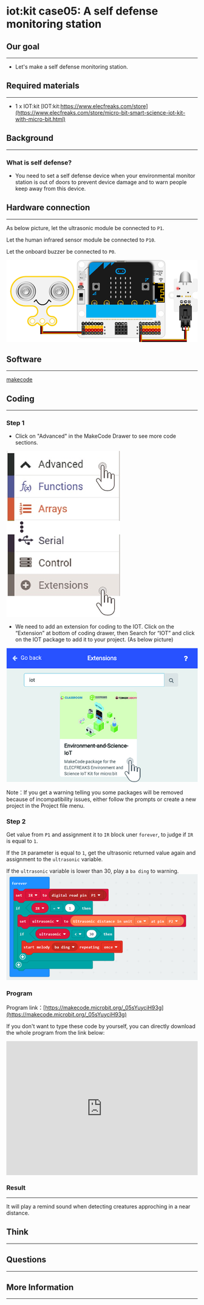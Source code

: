 # iot:kit case05: A self defense monitoring station

## Our goal
---

- Let's make a self defense monitoring station. 


## Required materials
---

- 1 x IOT:kit  [IOT:kit:https://www.elecfreaks.com/store](https://www.elecfreaks.com/store/micro-bit-smart-science-iot-kit-with-micro-bit.html)


## Background
---

### What is self defense? 

- You need to set a self defense device when your environmental monitor station is out of doors to prevent device damage and to warn people keep away from this device.                     


## Hardware connection
---

As below picture, let the ultrasonic module be connected to `P1`.

Let the human infrared sensor module be connected to `P10`.

Let the onboard buzzer be connected to `P0`. 

![](./images/case_05_01.png)

## Software
---

[makecode](https://makecode.microbit.org/#)

## Coding
---

### Step 1
- Click on "Advanced" in the MakeCode Drawer to see more code sections.

![](./images/iot_bit_11.jpg)

- We need to add an extension for coding to the IOT. Click on the “Extension” at bottom of coding drawer, then Search for “IOT” and click on the IOT package to add it to your project. (As below picture) 

![](./images/iot_bit_12.jpg)

Note：If you get a warning telling you some packages will be removed because of incompatibility issues, either follow the prompts or create a new project in the Project file menu.

### Step 2

Get value from `P1` and assignment it to `IR` block uner `forever`, to judge if `IR` is equal to `1`.

If the `IR` parameter is equal to `1`, get the ultrasonic returned value again and assignment to the `ultrasonic` variable. 

If the `ultrasonic` variable is lower than 30, play a `ba ding` to warning. 
![](./images/case_05_02.png)



### Program

Program link：[https://makecode.microbit.org/_05sYuyciH93g](https://makecode.microbit.org/_05sYuyciH93g)

If you don't want to type these code by yourself, you can directly download the whole program from the link below:

<div style="position:relative;height:0;padding-bottom:70%;overflow:hidden;"><iframe style="position:absolute;top:0;left:0;width:100%;height:100%;" src="https://makecode.microbit.org/#pub:_05sYuyciH93g" frameborder="0" sandbox="allow-popups allow-forms allow-scripts allow-same-origin"></iframe></div>  


### Result
---
It will play a remind sound when detecting creatures approching in a near distance.
## Think
---

## Questions
---

## More Information
---
